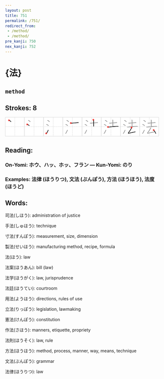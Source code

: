 ```yaml
---
layout: post
title: 751
permalink: /751/
redirect_from:
 - /method/
 - /method/
pre_kanji: 750
nex_kanji: 752
---
```


# {法}

## `method`

## Strokes: 8

<div class="stroke"><img src="../images/E6B395.png" /></div>

## Reading:

### On-Yomi: ホウ、ハッ、ホッ、フラン &mdash; Kun-Yomi: のり

### Examples: 法律 (ほうりつ), 文法 (ぶんぽう), 方法 (ほうほう), 法度 (ほうど)

## Words:

司法(しほう): administration of justice

手法(しゅほう): technique

寸法(すんぽう): measurement, size, dimension

製法(せいほう): manufacturing method, recipe, formula

法(ほう): law

法案(ほうあん): bill (law)

法学(ほうがく): law, jurisprudence

法廷(ほうてい): courtroom

用法(ようほう): directions, rules of use

立法(りっぽう): legislation, lawmaking

憲法(けんぽう): constitution

作法(さほう): manners, etiquette, propriety

法則(ほうそく): law, rule

方法(ほうほう): method, process, manner, way, means, technique

文法(ぶんぽう): grammar

法律(ほうりつ): law
